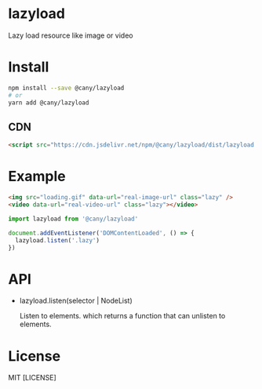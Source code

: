 # lazyload

Lazy load resource like image or video

# Install

```sh
npm install --save @cany/lazyload
# or
yarn add @cany/lazyload
```

## CDN

```html
<script src="https://cdn.jsdelivr.net/npm/@cany/lazyload/dist/lazyload.min.js"></script>
```

# Example

```html
<img src="loading.gif" data-url="real-image-url" class="lazy" />
<video data-url="real-video-url" class="lazy"></video>
```

```js
import lazyload from '@cany/lazyload'

document.addEventListener('DOMContentLoaded', () => {
  lazyload.listen('.lazy')
})
```

# API

- lazyload.listen(selector | NodeList)

  Listen to elements. which returns a function that can unlisten to elements.

# License

MIT [LICENSE]
